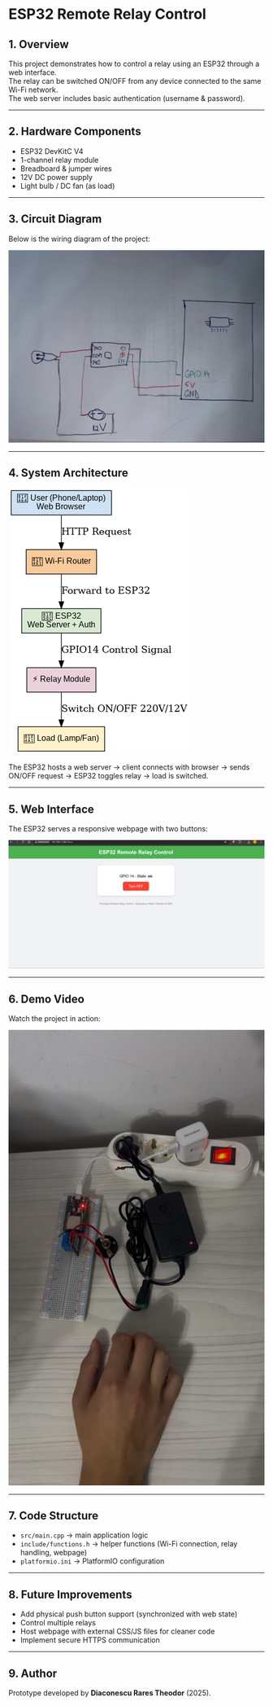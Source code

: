 # ESP32 Remote Relay Control

## 1. Overview
This project demonstrates how to control a relay using an ESP32 through a web interface.  
The relay can be switched ON/OFF from any device connected to the same Wi-Fi network.  
The web server includes basic authentication (username & password).

---

## 2. Hardware Components
- ESP32 DevKitC V4  
- 1-channel relay module  
- Breadboard & jumper wires  
- 12V DC power supply  
- Light bulb / DC fan (as load)

---

## 3. Circuit Diagram
Below is the wiring diagram of the project:  

![Circuit Diagram](media/circuit-diagram.jpg)

---

## 4. System Architecture
![System Architecture](media/system-architecture.png)  

The ESP32 hosts a web server → client connects with browser → sends ON/OFF request → ESP32 toggles relay → load is switched.

---

## 5. Web Interface
The ESP32 serves a responsive webpage with two buttons:  

![Web Interface](media/web-interface.png)

---

## 6. Demo Video
Watch the project in action:  

[![Watch the video](media/demo-thumbnail.jpg)](https://youtube.com/your_demo_video_link)

---

## 7. Code Structure
- `src/main.cpp` → main application logic  
- `include/functions.h` → helper functions (Wi-Fi connection, relay handling, webpage)  
- `platformio.ini` → PlatformIO configuration  

---

## 8. Future Improvements
- Add physical push button support (synchronized with web state)  
- Control multiple relays  
- Host webpage with external CSS/JS files for cleaner code  
- Implement secure HTTPS communication  

---

## 9. Author
Prototype developed by **Diaconescu Rares Theodor** (2025).  
